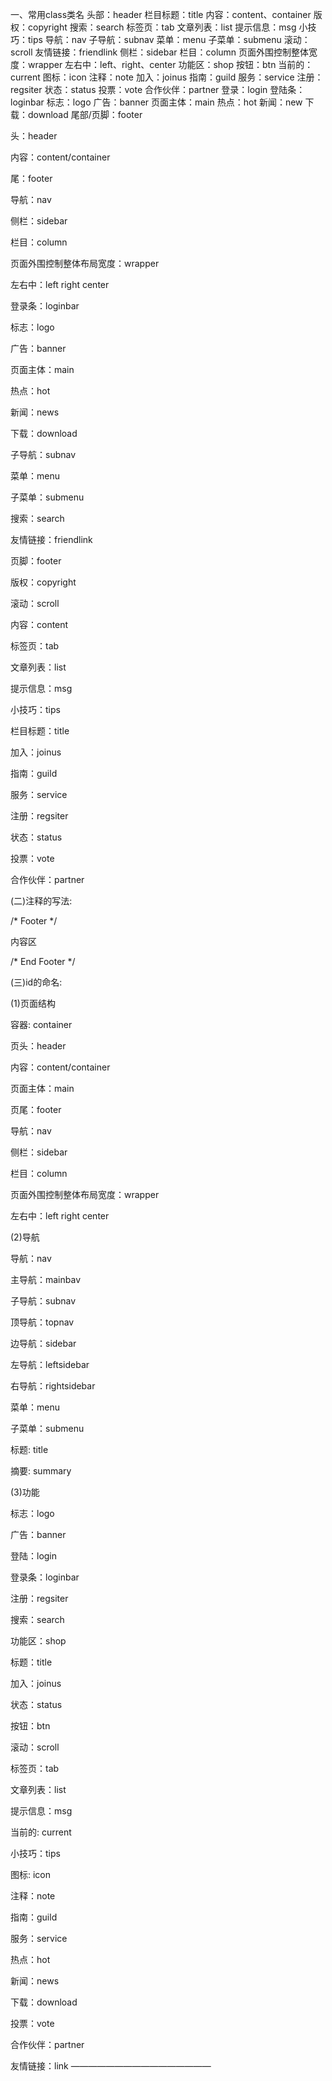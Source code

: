 一、常用class类名
头部：header
栏目标题：title
内容：content、container
版权：copyright
搜索：search
标签页：tab
文章列表：list
提示信息：msg
小技巧：tips
导航：nav
子导航：subnav
菜单：menu
子菜单：submenu
滚动：scroll
友情链接：friendlink
侧栏：sidebar
栏目：column
页面外围控制整体宽度：wrapper
左右中：left、right、center
功能区：shop
按钮：btn
当前的：current
图标：icon
注释：note
加入：joinus
指南：guild
服务：service
注册：regsiter
状态：status
投票：vote
合作伙伴：partner
登录：login
登陆条：loginbar
标志：logo
广告：banner
页面主体：main
热点：hot
新闻：new
下载：download
尾部/页脚：footer


头：header

  内容：content/container

  尾：footer

  导航：nav   

  侧栏：sidebar

  栏目：column

  页面外围控制整体布局宽度：wrapper

  左右中：left right center

  登录条：loginbar

  标志：logo

  广告：banner

  页面主体：main

  热点：hot

  新闻：news

  下载：download

  子导航：subnav

  菜单：menu

  子菜单：submenu

  搜索：search

  友情链接：friendlink

  页脚：footer

  版权：copyright

  滚动：scroll

  内容：content

  标签页：tab

  文章列表：list

  提示信息：msg

  小技巧：tips

  栏目标题：title

  加入：joinus

  指南：guild

  服务：service

  注册：regsiter

  状态：status

  投票：vote

  合作伙伴：partner

(二)注释的写法:

  /* Footer */

  内容区

  /* End Footer */

(三)id的命名:

  (1)页面结构

  容器: container

  页头：header

  内容：content/container

  页面主体：main

  页尾：footer

  导航：nav

  侧栏：sidebar

  栏目：column

  页面外围控制整体布局宽度：wrapper

  左右中：left right center

  (2)导航

  导航：nav

  主导航：mainbav

  子导航：subnav

  顶导航：topnav

  边导航：sidebar

  左导航：leftsidebar

  右导航：rightsidebar

  菜单：menu

  子菜单：submenu

  标题: title

  摘要: summary

  (3)功能

  标志：logo

  广告：banner

  登陆：login

  登录条：loginbar

  注册：regsiter

  搜索：search

  功能区：shop

  标题：title

  加入：joinus

  状态：status

  按钮：btn

  滚动：scroll

  标签页：tab

  文章列表：list

  提示信息：msg

  当前的: current

  小技巧：tips

  图标: icon

  注释：note

  指南：guild

  服务：service

  热点：hot

  新闻：news

  下载：download

  投票：vote

  合作伙伴：partner

  友情链接：link
————————————————